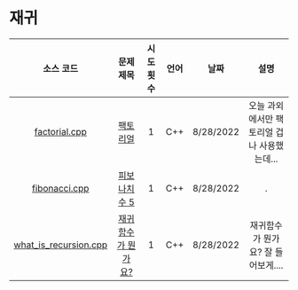 # 재귀
|소스 코드|문제 제목|시도 횟수|언어|날짜|설명|
|:---:|:---:|:---:|:---:|:---:|:---:|
|[factorial.cpp](./factorial.cpp)|[팩토리얼](http://boj.kr/10872)|1|C++|8/28/2022|오늘 과외에서만 팩토리얼 겁나 사용했는데...|
|[fibonacci.cpp](./fibonacci.cpp)|[피보나치 수 5](http://boj.kr/10870)|1|C++|8/28/2022|.|
|[what_is_recursion.cpp](./what_is_recursion.cpp)|[재귀함수가 뭔가요?](http://boj.kr/17478)|1|C++|8/28/2022|재귀함수가 뭔가요? 잘 들어보게....|
